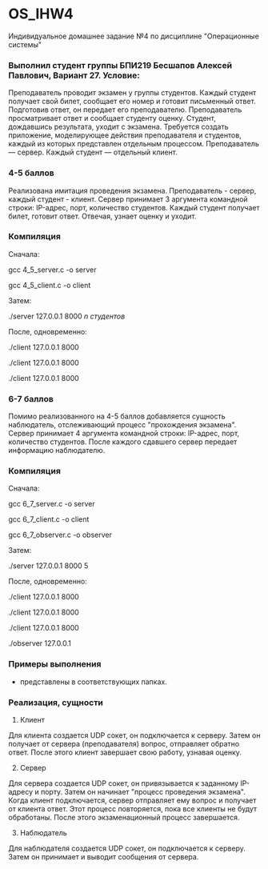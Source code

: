 # OS_IHW4
Индивидуальное домашнее задание №4 по дисциплине "Операционные системы"
### Выполнил студент группы БПИ219 Бесшапов Алексей Павлович, Вариант 27. Условие:

Преподаватель проводит экзамен у группы студентов. Каждый студент получает свой билет, сообщает его
номер и готовит письменный ответ. Подготовив ответ, он передает его преподавателю. Преподаватель просматривает ответ и сообщает студенту оценку. Студент, дождавшись результата, уходит с
экзамена. Требуется создать приложение, моделирующее
действия преподавателя и студентов, каждый из которых представлен отдельным процессом. Преподаватель —
сервер. Каждый студент — отдельный клиент.

### 4-5 баллов

Реализована имитация проведения экзамена. Преподаватель - сервер, каждый студент - клиент. Сервер принимает 3 аргумента командной строки: IP-адрес, порт, количество студентов. Каждый студент получает билет, готовит ответ. Отвечая, узнает оценку и уходит. 

### Компиляция

Сначала:

gcc 4_5_server.c -o server

gcc 4_5_client.c -o client

Затем:

./server 127.0.0.1 8000 *n студентов*

После, одновременно:

./client 127.0.0.1 8000

./client 127.0.0.1 8000

./client 127.0.0.1 8000

### 6-7 баллов

Помимо реализованного на 4-5 баллов добавляется сущность наблюдатель, отслеживающий процесс "прохождения экзамена". Сервер принимает 4 аргумента командной строки: IP-адрес, порт, количество студентов. После каждого сдавшего сервер передает информацию наблюдателю.

### Компиляция

Сначала:

gcc 6_7_server.c -o server

gcc 6_7_client.c -o client

gcc 6_7_observer.c -o observer

Затем:

./server 127.0.0.1 8000 5

После, одновременно:

./client 127.0.0.1 8000

./client 127.0.0.1 8000

./client 127.0.0.1 8000

./observer 127.0.0.1

### Примеры выполнения

- представлены в соответствующих папках.

### Реализация, сущности

1. Клиент

Для клиента создается UDP сокет, он подключается к серверу. Затем он получает от сервера (преподавателя) вопрос, отправляет обратно ответ. После этого клиент завершает свою работу, узнавая оценку.

2. Сервер

Для сервера создается UDP сокет, он привязывается к заданному IP-адресу и порту. Затем он начинает "процесс проведения экзамена". Когда клиент подключается, сервер отправляет ему вопрос и получает от клиента ответ. Этот процесс повторяется, пока все клиенты не будут обработаны. После этого экзаменационный процесс завершается.

3. Наблюдатель

Для наблюдателя создается UDP сокет, он подключается к серверу. Затем он принимает и выводит сообщения от сервера.


